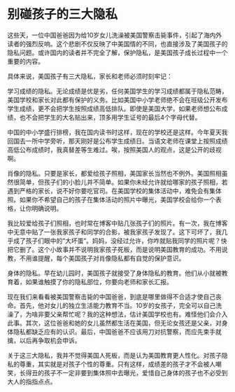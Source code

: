 # 别碰孩子的三大隐私

这些天，一位中国爸爸因为给10岁女儿洗澡被美国警察击毙事件，引起了海内外读者的强烈反响。这个悲剧不仅反映了中美国情的不同，也直接涉及了美国孩子的隐私问题。或许国内的读者并不完全了解，保护隐私，是美国孩子成长过程中一个重要的内容。 

具体来说，美国孩子有三大隐私，家长和老师必须时刻牢记： 

学习成绩的隐私。无论成绩是优是劣，任何美国学生的学习成绩都属于隐私范畴，美国学校和家长对此都有保护的义务。比如美国中小学老师绝不会在班级公开发布学生成绩，更不会把学生按照成绩高低排队。即使是美国大学，如果老师想公布成绩，也不会把学生的大名贴出来，顶多用学生证号的最后4个字母代替。 

中国的中小学盛行排榜，我在国内读书时这样，现在的学校还是这样。今年夏天我回国去一所中学旁听，那天刚好是公布学生成绩日。当语文老师在课堂上按照成绩高低公布成绩时，我真替差等生难过。唉，按照美国人的观点，这是公开的歧视啊。 

肖像的隐私。只要是家长，都爱给孩子照相，美国家长当然也不例外。美国照相虽然很简单，但孩子们的小脸儿并不简单。如果你未经允许就给哪家的孩子照相，若遇到严格的家长，说不好你要吃官司。在美国学校的集体活动中，难免会有集体照。如果你不希望自己的孩子在集体活动的照片中曝光，美国学校会给你一个表格，让你明确说明。 

我比较爱给孩子们照相，也时常在博客中贴几张孩子们的照片。有一次，我在博客中无意中贴了一张我家孩子和同学的合影，被我家孩子发现了。这下可坏了，我几乎成了孩子们眼中的“大坏蛋”。妈妈，没经过允许，你咋就贴我同学的照片呢？快把它删了。这个小故事并不说明我家孩子死板，而是说明美国教育的成功。不用说教，不用谁提醒，每个美国孩子对肖像隐私都有自觉的保护意识。 

身体的隐私。早在幼儿园时，美国孩子就接受了身体隐私的教育。他们从小就被教育着，如果谁触摸了你的隐私部位，你要向老师和家长汇报。 

现在我们来看看被美国警察击毙的中国爸爸，到底是哪里做得不合适才使自己丧命。首先，他对女儿的独立生活能力教育不当。10岁的女孩子，完全可以自己洗澡了，为啥非要父亲帮忙呢？我的这种想法，估计美国学校也有。难怪他们会介入此事。其次，这位爸爸和她的女儿虽然都生活在美国，但无论女孩还是父亲，对身体隐私都缺乏应有的认识。最后，中国爸爸不应该用刀对抗警察，而应先束手就擒，以后再争取机会申诉。 

关于这三大隐私，我并不觉得美国人死板，而是认为美国教育更人性化。对孩子隐私的尊重，其实就是对孩子个性的尊重。只有这样，成绩差的孩子才不会被人嘲笑，长得丑的孩子不一定非要到集体照中去曝光，爱惜自己身体的孩子也不必受到大人的指指点点。